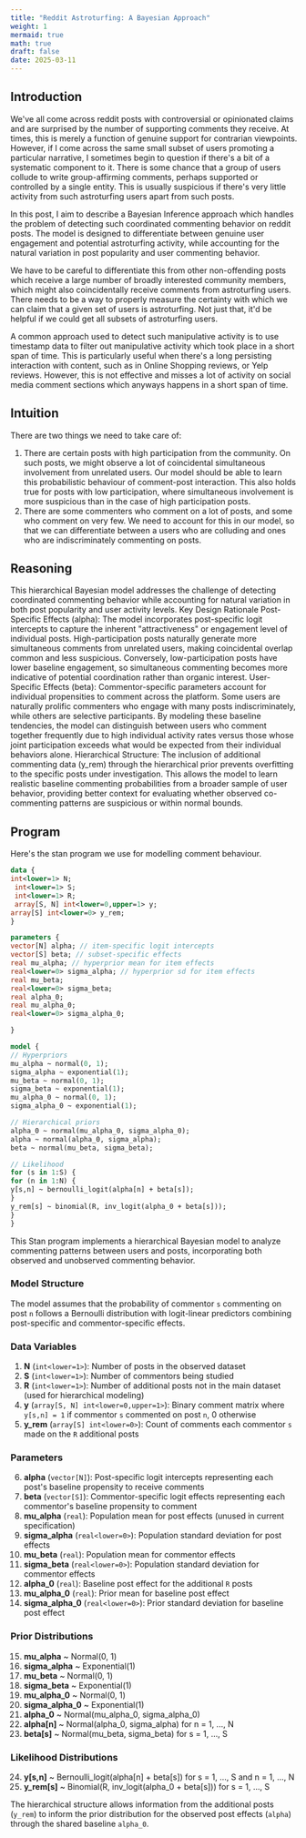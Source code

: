 ```yaml
---
title: "Reddit Astroturfing: A Bayesian Approach"
weight: 1
mermaid: true
math: true
draft: false
date: 2025-03-11
---
```


## Introduction

We've all come across reddit posts with controversial or opinionated claims and are surprised by the number of supporting comments they receive. At times, this is merely a function of genuine support for contrarian viewpoints. However, if I come across the same small subset of users promoting a particular narrative, I sometimes begin to question if there's a bit of a systematic component to it. There is some chance that a group of users collude to write group-affirming comments, perhaps supported or controlled by a single entity. This is usually suspicious if there's very little activity from such astroturfing users apart from such posts.

In this post, I aim to describe a Bayesian Inference approach which handles the problem of detecting such coordinated commenting behavior on reddit posts. The model is designed to differentiate between genuine user engagement and potential astroturfing activity, while accounting for the natural variation in post popularity and user commenting behavior.

We have to be careful to differentiate this from other non-offending posts which receive a large number of broadly interested community members, which might also coincidentally receive comments from astroturfing users. There needs to be a way to properly measure the certainty with which we can claim that a given set of users is astroturfing. Not just that, it'd be helpful if we could get all subsets of astroturfing users.

A common approach used to detect such manipulative activity is to use timestamp data to filter out manipulative activity which took place in a short span of time. This is particularly useful when there's a long persisting interaction with content, such as in Online Shopping reviews, or Yelp reviews. However, this is not effective and misses a lot of activity on social media comment sections which anyways happens in a short span of time.

## Intuition

There are two things we need to take care of:

1. There are certain posts with high participation from the community. On such posts, we might observe a lot of coincidental simultaneous involvement from unrelated users. Our model should be able to learn this probabilistic behaviour of comment-post interaction. This also holds true for posts with low participation, where simultaneous involvement is more suspicious than in the case of high participation posts.
2. There are some commenters who comment on a lot of posts, and some who comment on very few. We need to account for this in our model, so that we can differentiate between a users who are colluding and ones who are indiscriminately commenting on posts.

## Reasoning

This hierarchical Bayesian model addresses the challenge of detecting coordinated commenting behavior while accounting for natural variation in both post popularity and user activity levels.
Key Design Rationale
Post-Specific Effects (alpha): The model incorporates post-specific logit intercepts to capture the inherent "attractiveness" or engagement level of individual posts. High-participation posts naturally generate more simultaneous comments from unrelated users, making coincidental overlap common and less suspicious. Conversely, low-participation posts have lower baseline engagement, so simultaneous commenting becomes more indicative of potential coordination rather than organic interest.
User-Specific Effects (beta): Commentor-specific parameters account for individual propensities to comment across the platform. Some users are naturally prolific commenters who engage with many posts indiscriminately, while others are selective participants. By modeling these baseline tendencies, the model can distinguish between users who comment together frequently due to high individual activity rates versus those whose joint participation exceeds what would be expected from their individual behaviors alone.
Hierarchical Structure: The inclusion of additional commenting data (y_rem) through the hierarchical prior prevents overfitting to the specific posts under investigation. This allows the model to learn realistic baseline commenting probabilities from a broader sample of user behavior, providing better context for evaluating whether observed co-commenting patterns are suspicious or within normal bounds.

## Program

Here's the stan program we use for modelling comment behaviour.

```stan
data {
int<lower=1> N;
 int<lower=1> S;
 int<lower=1> R;
 array[S, N] int<lower=0,upper=1> y;
array[S] int<lower=0> y_rem;
}

parameters {
vector[N] alpha; // item-specific logit intercepts
vector[S] beta; // subset-specific effects
real mu_alpha; // hyperprior mean for item effects
real<lower=0> sigma_alpha; // hyperprior sd for item effects
real mu_beta;
real<lower=0> sigma_beta;
real alpha_0;
real mu_alpha_0;
real<lower=0> sigma_alpha_0;

}

model {
// Hyperpriors
mu_alpha ~ normal(0, 1);
sigma_alpha ~ exponential(1);
mu_beta ~ normal(0, 1);
sigma_beta ~ exponential(1);
mu_alpha_0 ~ normal(0, 1);
sigma_alpha_0 ~ exponential(1);

// Hierarchical priors
alpha_0 ~ normal(mu_alpha_0, sigma_alpha_0);
alpha ~ normal(alpha_0, sigma_alpha);
beta ~ normal(mu_beta, sigma_beta);

// Likelihood
for (s in 1:S) {
for (n in 1:N) {
y[s,n] ~ bernoulli_logit(alpha[n] + beta[s]);
}
y_rem[s] ~ binomial(R, inv_logit(alpha_0 + beta[s]));
}
}

```

This Stan program implements a hierarchical Bayesian model to analyze commenting patterns between users and posts, incorporating both observed and unobserved commenting behavior.

### Model Structure

The model assumes that the probability of commentor `s` commenting on post `n` follows a Bernoulli distribution with logit-linear predictors combining post-specific and commentor-specific effects.

### Data Variables

1. **N** (`int<lower=1>`): Number of posts in the observed dataset
2. **S** (`int<lower=1>`): Number of commentors being studied
3. **R** (`int<lower=1>`): Number of additional posts not in the main dataset (used for hierarchical modeling)
4. **y** (`array[S, N] int<lower=0,upper=1>`): Binary comment matrix where `y[s,n] = 1` if commentor `s` commented on post `n`, 0 otherwise
5. **y_rem** (`array[S] int<lower=0>`): Count of comments each commentor `s` made on the `R` additional posts

### Parameters

6. **alpha** (`vector[N]`): Post-specific logit intercepts representing each post's baseline propensity to receive comments
7. **beta** (`vector[S]`): Commentor-specific logit effects representing each commentor's baseline propensity to comment
8. **mu_alpha** (`real`): Population mean for post effects (unused in current specification)
9. **sigma_alpha** (`real<lower=0>`): Population standard deviation for post effects
10. **mu_beta** (`real`): Population mean for commentor effects
11. **sigma_beta** (`real<lower=0>`): Population standard deviation for commentor effects
12. **alpha_0** (`real`): Baseline post effect for the additional `R` posts
13. **mu_alpha_0** (`real`): Prior mean for baseline post effect
14. **sigma_alpha_0** (`real<lower=0>`): Prior standard deviation for baseline post effect

### Prior Distributions

15. **mu_alpha** ~ Normal(0, 1)
16. **sigma_alpha** ~ Exponential(1)
17. **mu_beta** ~ Normal(0, 1)
18. **sigma_beta** ~ Exponential(1)
19. **mu_alpha_0** ~ Normal(0, 1)
20. **sigma_alpha_0** ~ Exponential(1)
21. **alpha_0** ~ Normal(mu_alpha_0, sigma_alpha_0)
22. **alpha[n]** ~ Normal(alpha_0, sigma_alpha) for n = 1, ..., N
23. **beta[s]** ~ Normal(mu_beta, sigma_beta) for s = 1, ..., S

### Likelihood Distributions

24. **y[s,n]** ~ Bernoulli_logit(alpha[n] + beta[s]) for s = 1, ..., S and n = 1, ..., N
25. **y_rem[s]** ~ Binomial(R, inv_logit(alpha_0 + beta[s])) for s = 1, ..., S

The hierarchical structure allows information from the additional posts (`y_rem`) to inform the prior distribution for the observed post effects (`alpha`) through the shared baseline `alpha_0`.

```

```
